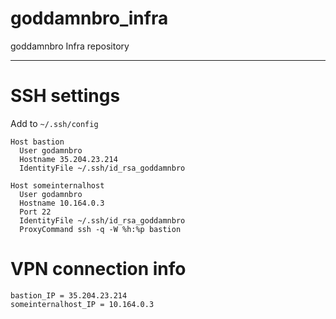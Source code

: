 # goddamnbro_infra
goddamnbro Infra repository

-----------------

# SSH settings

Add to `~/.ssh/config`

```
Host bastion
  User godamnbro
  Hostname 35.204.23.214
  IdentityFile ~/.ssh/id_rsa_goddamnbro

Host someinternalhost
  User godamnbro
  Hostname 10.164.0.3
  Port 22
  IdentityFile ~/.ssh/id_rsa_goddamnbro
  ProxyCommand ssh -q -W %h:%p bastion
```

# VPN connection info

```
bastion_IP = 35.204.23.214
someinternalhost_IP = 10.164.0.3
```